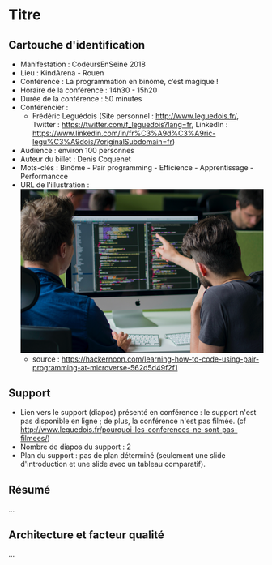 # Titre

## Cartouche d'identification

 - Manifestation : CodeursEnSeine 2018
 - Lieu : KindArena - Rouen
 - Conférence : La programmation en binôme, c’est magique !
 - Horaire de la conférence : 14h30 - 15h20
 - Durée de la conférence : 50 minutes
 - Conférencier : 
   - Frédéric Leguédois (Site personnel : http://www.leguedois.fr/, Twitter : https://twitter.com/f_leguedois?lang=fr, LinkedIn : https://www.linkedin.com/in/fr%C3%A9d%C3%A9ric-legu%C3%A9dois/?originalSubdomain=fr)
 - Audience : environ 100 personnes
 - Auteur du billet : Denis Coquenet
 - Mots-clés : Binôme - Pair programming - Efficience - Apprentissage - Performancce
 - URL de l'illustration : ![Mettre votre image, Photo by Oscar Keys on Unsplash](cover.png)
   - source : https://hackernoon.com/learning-how-to-code-using-pair-programming-at-microverse-562d5d49f2f1

## Support
 - Lien vers le support (diapos) présenté en conférence : le support n'est pas disponible en ligne ; de plus, la conférence n'est pas filmée. (cf http://www.leguedois.fr/pourquoi-les-conferences-ne-sont-pas-filmees/)
 - Nombre de diapos du support : 2
 - Plan du support : pas de plan déterminé (seulement une slide d'introduction et une slide avec un tableau comparatif).

## Résumé
...

## Architecture et facteur qualité
...
